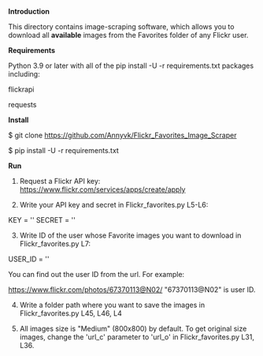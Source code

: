 **Introduction**

This directory contains image-scraping software, which allows you to download all **available** images from the Favorites folder of any Flickr user.


**Requirements**

Python 3.9 or later with all of the pip install -U -r requirements.txt packages including:

flickrapi

requests

**Install**

$ git clone https://github.com/Annyvk/Flickr_Favorites_Image_Scraper

$ pip install -U -r requirements.txt

**Run**

1. Request a Flickr API key: https://www.flickr.com/services/apps/create/apply

2. Write your API key and secret in Flickr_favorites.py L5-L6:

KEY = ''
SECRET = ''

3. Write ID of the user whose Favorite images you want to download in Flickr_favorites.py L7:

USER_ID = ''

You can find out the user ID from the url.
For example:

https://www.flickr.com/photos/67370113@N02/
"67370113@N02" is user ID.

4. Write a folder path where you want to save the images in Flickr_favorites.py L45, L46, L4

5. All images size is "Medium" (800x800) by default. To get original size images, change the 'url_c' parameter to 'url_o' in Flickr_favorites.py L31, L36.
